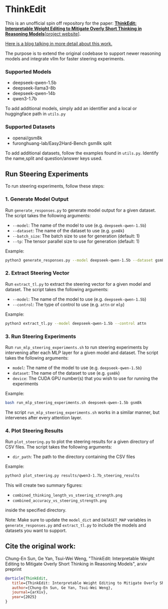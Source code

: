 # ThinkEdit

This is an unofficial spin off repository for the paper: [**ThinkEdit: Interpretable Weight Editing to Mitigate Overly Short Thinking in Reasoning Models**](https://arxiv.org/abs/2503.22048)[[project website](https://lilywenglab.github.io/ThinkEdit/)]. 

[Here is a blog talking in more detail about this work.](https://medium.com/@120random.things/think-before-you-speak-steering-reasoning-models-to-think-for-longer-4b9989b84b5d)

The purpose is to extend the original codebase to support newer reasoning models and integrate vllm for faster steering experiments.

### Supported Models

* deepseek-qwen-1.5b
* deepseek-llama3-8b
* deepseek-qwen-14b
* qwen3-1.7b

To add additional models, simply add an identifier and a local or huggingface path in `utils.py`

### Supported Datasets

* openai/gsm8k
* furonghuang-lab/Easy2Hard-Bench gsm8k split

To add additional datasets, follow the examples found in `utils.py`. Identify the name,split and question/answer keys used.



## Run Steering Experiments

To run steering experiments, follow these steps:

### 1. Generate Model Output

Run `generate_responses.py` to generate model output for a given dataset. The script takes the following arguments:

* `--model`: The name of the model to use (e.g. `deepseek-qwen-1.5b`)
* `--dataset`: The name of the dataset to use (e.g. `gsm8k`)
* `--batch_size`: The batch size to use for generation (default: 1)
* `--tp`: The tensor parallel size to use for generation (default: 1)

Example:
```bash
python3 generate_responses.py --model deepseek-qwen-1.5b --dataset gsm8k --batch_size 32 --tp 2
```

### 2. Extract Steering Vector

Run `extract_tl.py` to extract the steering vector for a given model and dataset. The script takes the following arguments:

* `--model`: The name of the model to use (e.g. `deepseek-qwen-1.5b`)
* `--control`: The type of control to use (e.g. `attn` or `mlp`)

Example:
```bash
python3 extract_tl.py --model deepseek-qwen-1.5b --control attn
```

### 3. Run Steering Experiments

Run `run_mlp_steering_experiments.sh` to run steering experiments by intervening after each MLP layer for a given model and dataset. The script takes the following arguments:

* `model`: The name of the model to use (e.g. `deepseek-qwen-1.5b`)
* `dataset`: The name of the dataset to use (e.g. `gsm8k`)
* `device`: The CUDA GPU number(s) that you wish to use for running the experiments

Example:
```bash
bash run_mlp_steering_experiments.sh deepseek-qwen-1.5b gsm8k
```
The  script `run_mlp_steering_experiments.sh` works in a similar manner, but intervenes after every attention layer.

### 4. Plot Steering Results

Run `plot_steering.py` to plot the steering results for a given directory of CSV files. The script takes the following arguments:

* `dir_path`: The path to the directory containing the CSV files

Example:
```bash
python3 plot_steering.py results/qwen3-1.7b_steering_results
```

This will create two summary figures:

* `combined_thinking_length_vs_steering_strength.png`
* `combined_accuracy_vs_steering_strength.png`

inside the specified directory.

Note: Make sure to update the `model_dict` and `DATASET_MAP` variables in `generate_responses.py` and `extract_tl.py` to include the models and datasets you want to support.

## Cite the original work:

Chung-En Sun, Ge Yan, Tsui-Wei Weng, "ThinkEdit: Interpretable Weight Editing to Mitigate Overly Short Thinking in Reasoning Models", arxiv preprint

```bibtex
@article{ThinkEdit,
   title={ThinkEdit: Interpretable Weight Editing to Mitigate Overly Short Thinking in Reasoning Models},
   author={Chung-En Sun, Ge Yan, Tsui-Wei Weng},
   journal={arXiv},
   year={2025}
}
```



